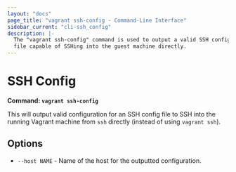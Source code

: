 ```yaml
---
layout: "docs"
page_title: "vagrant ssh-config - Command-Line Interface"
sidebar_current: "cli-ssh_config"
description: |-
  The "vagrant ssh-config" command is used to output a valid SSH configuration
  file capable of SSHing into the guest machine directly.
---
```


# SSH Config

**Command: `vagrant ssh-config`**

This will output valid configuration for an SSH config file to SSH
into the running Vagrant machine from `ssh` directly (instead of
using `vagrant ssh`).

## Options

* `--host NAME` - Name of the host for the outputted configuration.
